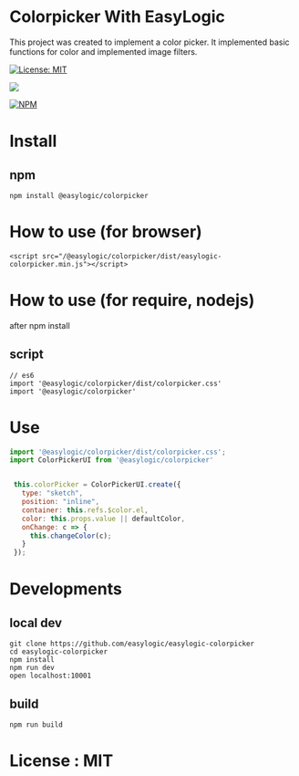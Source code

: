 # Colorpicker With EasyLogic


This project was created to implement a color picker. It implemented basic functions for color and implemented image filters.

[![License: MIT](https://img.shields.io/badge/License-MIT-yellow.svg)](https://opensource.org/licenses/MIT)

[![](https://data.jsdelivr.com/v1/package/npm/easylogic-colorpicker/badge)](https://www.jsdelivr.com/package/npm/easylogic-colorpicker)

[![NPM](https://nodei.co/npm/easylogic-colorpicker.png)](https://npmjs.org/package/easylogic-colorpicker)



# Install 

## npm 

```npm
npm install @easylogic/colorpicker
```

   
# How to use (for  browser) 

```
<script src="/@easylogic/colorpicker/dist/easylogic-colorpicker.min.js"></script>
```

# How to use (for require, nodejs) 

after npm install 

## script 
 
```
// es6
import '@easylogic/colorpicker/dist/colorpicker.css'
import '@easylogic/colorpicker' 
```


# Use 

```js
import '@easylogic/colorpicker/dist/colorpicker.css';
import ColorPickerUI from '@easylogic/colorpicker'


 this.colorPicker = ColorPickerUI.create({
   type: "sketch",
   position: "inline",
   container: this.refs.$color.el,
   color: this.props.value || defaultColor,
   onChange: c => {
     this.changeColor(c);
   }
 });

```


# Developments 

## local dev 

```
git clone https://github.com/easylogic/easylogic-colorpicker
cd easylogic-colorpicker
npm install 
npm run dev 
open localhost:10001 
```

## build 

```
npm run build 
```

# License : MIT 
